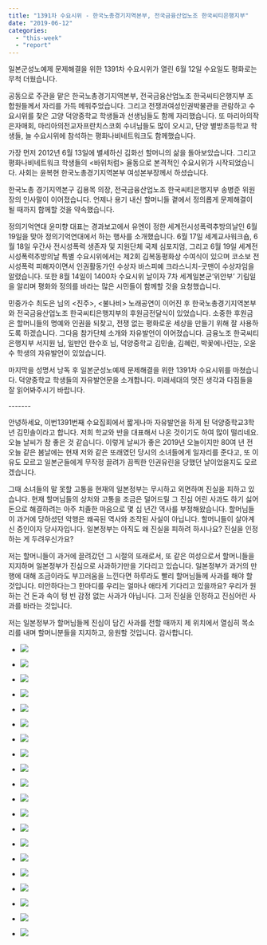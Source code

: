 ```yaml
---
title: "1391차 수요시위 - 한국노총경기지역본부, 전국금융산업노조 한국씨티은행지부"
date: "2019-06-12"
categories: 
  - "this-week"
  - "report"
---
```


일본군성노예제 문제해결을 위한 1391차 수요시위가 열린 6월 12일 수요일도 평화로는 무척 더웠습니다.

공동으로 주관을 맡은 한국노총경기지역본부, 전국금융산업노조 한국씨티은행지부 조합원들께서 자리를 가득 메워주었습니다. 그리고 전쟁과여성인권박물관을 관람하고 수요시위를 찾은 고양 덕양중학교 학생들과 선생님들도 함께 자리했습니다. 또 마리아의작은자매회, 마리아의전교자프란치스코회 수녀님들도 많이 오시고, 단양 별방초등학교 학생들, 늘 수요시위에 참석하는 평화나비네트워크도 함께했습니다.

가장 먼저 2012년 6월 13일에 별세하신 김화선 할머니의 삶을 돌아보았습니다. 그리고 평화나비네트워크 학생들의 <바위처럼> 율동으로 본격적인 수요시위가 시작되었습니다. 사회는 윤복현 한국노총경기지역본부 여성본부장께서 하셨습니다.

한국노총 경기지역본구 김용목 의장, 전국금융산업노조 한국씨티은행지부 송병준 위원장의 인사말이 이어졌습니다. 언제나 용기 내신 할머니들 곁에서 정의롭게 문제해결이 될 때까지 함께할 것을 약속했습니다.

정의기억연대 윤미향 대표는 경과보고에서 유엔이 정한 세계전시성폭력추방의날인 6월 19일을 맞아 정의기억연대에서 하는 행사를 소개했습니다. 6월 17일 세계교사워크숍, 6월 18일 우간사 전시성폭력 생존자 및 지원단체 국제 심포지엄, 그리고 6월 19일 세계전시성폭력추방의날 특별 수요시위에서는 제2회 김복동평화상 수여식이 있으며 코소보 전시성폭력 피해자이면서 인권활동가인 수상자 바스피예 크라스니치-굿맨이 수상자임을 알렸습니다. 또한 8월 14일이 1400차 수요시위 날이자 7차 세계일본군‘위안부’ 기림일을 알리며 평화와 정의를 바라는 많은 시민들이 함께할 것을 요청했습니다.

민중가수 최도은 님의 <진주>, <불나비> 노래공연이 이어진 후 한국노총경기지역본부와 전국금융산업노조 한국씨티은행지부의 후원금전달식이 있었습니다. 소중한 후원금은 할머니들의 명예와 인권을 되찾고, 전쟁 없는 평화로운 세상을 만들기 위해 잘 사용하도록 하겠습니다. 그다음 참가단체 소개와 자유발언이 이어졌습니다. 금융노조 한국씨티은행지부 서지원 님, 일반인 한수호 님, 덕양중학교 김민솔, 김혜린, 박꽃에나린눈, 오윤수 학생의 자유발언이 있었습니다.

마지막을 성명서 낭독 후 일본군성노예제 문제해결을 위한 1391차 수요시위를 마쳤습니다. 덕양중학교 학생들의 자유발언문을 소개합니다. 미래세대의 멋진 생각과 다짐들을 잘 읽어봐주시기 바랍니다.

\-------

안녕하세요, 이번1391번째 수요집회에서 짧게나마 자유발언을 하게 된 덕양중학교3학년 김민솔이라고 합니다. 저희 학교와 반을 대표해서 나온 것이기도 하여 많이 떨리네요. 오늘 날씨가 참 좋은 것 같습니다. 이렇게 날씨가 좋은 2019년 오늘이지만 80여 년 전 오늘 같은 봄날에는 현재 저와 같은 또래였던 당시의 소녀들에게 일자리를 준다고, 또 이유도 모르고 일본군들에게 무작정 끌려가 끔찍한 인권유린을 당했던 날이었을지도 모르겠습니다.

그때 소녀들의 말 못할 고통을 현재의 일본정부는 무시하고 외면하며 진실을 피하고 있습니다. 현재 할머님들의 상처와 고통을 조금은 덜어드릴 그 진심 어린 사과도 하기 싫어 돈으로 해결하려는 아주 치졸한 마음으로 몇 십 년간 역사를 부정해왔습니다. 할머님들이 과거에 당하셨던 악행은 왜곡된 역사와 조작된 사실이 아닙니다. 할머니들이 살아계신 증인이자 당사자입니다. 일본정부는 아직도 왜 진실을 피하려 하시나요? 진실을 인정하는 게 두려우신가요?

저는 할머니들이 과거에 끌려갔던 그 시절의 또래로서, 또 같은 여성으로서 할머니들을 지지하며 일본정부가 진심으로 사과하기만을 기다리고 있습니다. 일본정부가 과거의 만행에 대해 조금이라도 부끄러움을 느낀다면 하루라도 빨리 할머님들께 사과를 해야 할 것입니다. 미안하다는그 한마디를 우리는 얼마나 애타게 기다리고 있을까요? 우리가 원하는 건 돈과 속이 텅 빈 감정 없는 사과가 아닙니다. 그저 진실을 인정하고 진심어린 사과를 바라는 것입니다.

저는 일본정부가 할머님들께 진심이 담긴 사과를 전할 때까지 제 위치에서 열심히 목소리를 내며 할머니분들을 지지하고, 응원할 것입니다. 감사합니다.

- ![](https://womenandwar.net/kr/wp-content/uploads/2019/06/IMGP7381-1024x680.jpg)
    
- ![](https://womenandwar.net/kr/wp-content/uploads/2019/06/IMGP7385-1024x680.jpg)
    
- ![](https://womenandwar.net/kr/wp-content/uploads/2019/06/IMGP7389-1024x680.jpg)
    
- ![](https://womenandwar.net/kr/wp-content/uploads/2019/06/IMGP7393-1024x680.jpg)
    
- ![](https://womenandwar.net/kr/wp-content/uploads/2019/06/IMGP7402-1024x680.jpg)
    
- ![](https://womenandwar.net/kr/wp-content/uploads/2019/06/IMGP7417-1024x680.jpg)
    
- ![](https://womenandwar.net/kr/wp-content/uploads/2019/06/IMGP7422-1024x680.jpg)
    
- ![](https://womenandwar.net/kr/wp-content/uploads/2019/06/IMGP7429-1024x680.jpg)
    
- ![](https://womenandwar.net/kr/wp-content/uploads/2019/06/IMGP7439-1024x680.jpg)
    
- ![](https://womenandwar.net/kr/wp-content/uploads/2019/06/IMGP7440-1024x680.jpg)
    
- ![](https://womenandwar.net/kr/wp-content/uploads/2019/06/IMGP7444-1024x680.jpg)
    
- ![](https://womenandwar.net/kr/wp-content/uploads/2019/06/IMGP7453-1024x680.jpg)
    
- ![](https://womenandwar.net/kr/wp-content/uploads/2019/06/IMGP7457-1024x680.jpg)
    
- ![](https://womenandwar.net/kr/wp-content/uploads/2019/06/IMGP7463-1024x680.jpg)
    
- ![](https://womenandwar.net/kr/wp-content/uploads/2019/06/IMGP7472-1024x680.jpg)
    
- ![](https://womenandwar.net/kr/wp-content/uploads/2019/06/IMGP7475-1024x680.jpg)
    
- ![](https://womenandwar.net/kr/wp-content/uploads/2019/06/IMGP7478-1024x680.jpg)
    
- ![](https://womenandwar.net/kr/wp-content/uploads/2019/06/IMGP7481-1024x680.jpg)
    
- ![](https://womenandwar.net/kr/wp-content/uploads/2019/06/S28BW-419061313550-724x1024.jpg)
    
- ![](https://womenandwar.net/kr/wp-content/uploads/2019/06/untitled-724x1024.png)
